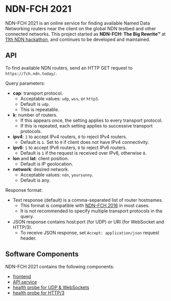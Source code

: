 # NDN-FCH 2021

NDN-FCH 2021 is an online service for finding available Named Data Networking routers near the client on the global NDN testbed and other connected networks.
This project started as **NDN-FCH: The Big Rewrite™** at [11th NDN hackathon](https://11th-ndn-hackathon.named-data.net), and continues to be developed and maintained.

## API

To find available NDN routers, send an HTTP GET request to `https://fch.ndn.today/`.

Query parameters:

* **cap**: transport protocol.
  * Acceptable values: `udp`, `wss`, or `http3`.
  * Default is `udp`.
  * This is repeatable.
* **k**: number of routers.
  * If this appears once, the setting applies to every transport protocol.
  * If this is repeated, each setting applies to successive transport protocols.
* **ipv4**: `1` to accept IPv4 routers, `0` to reject IPv4 routers.
  * Default is `1`. Set to `0` if client does not have IPv4 connectivity.
* **ipv6**: `1` to accept IPv6 routers, `0` to reject IPv6 routers.
  * Default is `1` if the request is received over IPv6, otherwise `0`.
* **lon** and **lat**: client position.
  * Default is IP geolocation.
* **network**: desired network.
  * Acceptable values: `ndn`, `yoursunny`.
  * Default is any.

Response format:

* Text response (default) is a comma-separated list of router hostnames.
  * This format is compatible with [NDN-FCH 2016](https://github.com/named-data/ndn-fch) in most cases.
  * It is not recommended to specify multiple transport protocols in the query.
* JSON response contains host:port (for UDP) or URI (for WebSocket and HTTP/3).
  * To receive JSON response, set `Accept: application/json` request header.

## Software Components

NDN-FCH 2021 contains the following components:

* [frontend](https://github.com/11th-ndn-hackathon/ndn-fch-worker)
* [API service](https://github.com/11th-ndn-hackathon/ndn-fch)
* [health probe for UDP & WebSockets](https://github.com/11th-ndn-hackathon/ndn-fch-health)
* [health probe for HTTP/3](https://github.com/yoursunny/NDN-QUIC-gateway)
